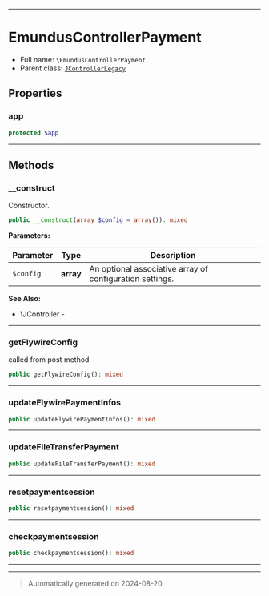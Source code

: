 ***

# EmundusControllerPayment





* Full name: `\EmundusControllerPayment`
* Parent class: [`JControllerLegacy`](./JControllerLegacy.md)



## Properties


### app



```php
protected $app
```






***

## Methods


### __construct

Constructor.

```php
public __construct(array $config = array()): mixed
```








**Parameters:**

| Parameter | Type | Description |
|-----------|------|-------------|
| `$config` | **array** | An optional associative array of configuration settings. |





**See Also:**

* \JController - 

***

### getFlywireConfig

called from post method

```php
public getFlywireConfig(): mixed
```












***

### updateFlywirePaymentInfos



```php
public updateFlywirePaymentInfos(): mixed
```












***

### updateFileTransferPayment



```php
public updateFileTransferPayment(): mixed
```












***

### resetpaymentsession



```php
public resetpaymentsession(): mixed
```












***

### checkpaymentsession



```php
public checkpaymentsession(): mixed
```












***


***
> Automatically generated on 2024-08-20
